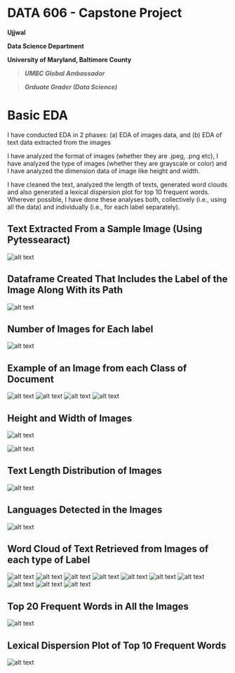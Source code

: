 # DATA 606 - Capstone Project #

**Ujjwal**

**Data Science Department**

**University of Maryland, Baltimore County**

> ***UMBC Global Ambassador***

> ***Grduate Grader (Data Science)***

# Basic EDA #

I have conducted EDA in 2 phases: (a) EDA of images data, and (b) EDA of text data extracted from the images

I have analyzed the format of images (whether they are .jpeg, .png etc), I have analyzed the type of images (whether they are grayscale or color) and I have analyzed the dimension data of image like height and width.

I have cleaned the text, analyzed the length of texts, generated word clouds and also generated a lexical dispersion plot for top 10 frequent words.
Wherever possible, I have done these analyses both, collectively (i.e., using all the data) and individually (i.e., for each label separately).

## **Text Extracted From a Sample Image (Using Pytessearact)** ##

![alt text](https://github.com/ujjwalbb30/Ujjwal_DATA606/blob/main/images_Basic_EDA/3.PNG)

## **Dataframe Created That Includes the Label of the Image Along With its Path** ##

![alt text](https://github.com/ujjwalbb30/Ujjwal_DATA606/blob/main/images_Basic_EDA/4.PNG)

## **Number of Images for Each label** ##

![alt text](https://github.com/ujjwalbb30/Ujjwal_DATA606/blob/main/images_Basic_EDA/image_label_frequencies.png)

## **Example of an Image from each Class of Document** ##

![alt text](https://github.com/ujjwalbb30/Ujjwal_DATA606/blob/main/images_Basic_EDA/5_1.PNG)
![alt text](https://github.com/ujjwalbb30/Ujjwal_DATA606/blob/main/images_Basic_EDA/5_2.PNG)
![alt text](https://github.com/ujjwalbb30/Ujjwal_DATA606/blob/main/images_Basic_EDA/5_3.PNG)
![alt text](https://github.com/ujjwalbb30/Ujjwal_DATA606/blob/main/images_Basic_EDA/5_4.PNG)

## **Height and Width of Images** ##

![alt text](https://github.com/ujjwalbb30/Ujjwal_DATA606/blob/main/images_Basic_EDA/max_min_height.PNG)

![alt text](https://github.com/ujjwalbb30/Ujjwal_DATA606/blob/main/images_Basic_EDA/max_min_width.png)

## **Text Length Distribution of Images** ##

![alt text](https://github.com/ujjwalbb30/Ujjwal_DATA606/blob/main/images_Basic_EDA/text_length.PNG)

## **Languages Detected in the Images** ##

![alt text](https://github.com/ujjwalbb30/Ujjwal_DATA606/blob/main/images_Basic_EDA/languages.PNG)

## **Word Cloud of Text Retrieved from Images of each type of Label** ##

![alt text](https://github.com/ujjwalbb30/Ujjwal_DATA606/blob/main/images_Basic_EDA/wc_adve.png)
![alt text](https://github.com/ujjwalbb30/Ujjwal_DATA606/blob/main/images_Basic_EDA/wc_email.png)
![alt text](https://github.com/ujjwalbb30/Ujjwal_DATA606/blob/main/images_Basic_EDA/wc_form.png)
![alt text](https://github.com/ujjwalbb30/Ujjwal_DATA606/blob/main/images_Basic_EDA/wc_letter.png)
![alt text](https://github.com/ujjwalbb30/Ujjwal_DATA606/blob/main/images_Basic_EDA/wc_memo.png)
![alt text](https://github.com/ujjwalbb30/Ujjwal_DATA606/blob/main/images_Basic_EDA/wc_news.png)
![alt text](https://github.com/ujjwalbb30/Ujjwal_DATA606/blob/main/images_Basic_EDA/wc_note.png)
![alt text](https://github.com/ujjwalbb30/Ujjwal_DATA606/blob/main/images_Basic_EDA/wc_report.png)
![alt text](https://github.com/ujjwalbb30/Ujjwal_DATA606/blob/main/images_Basic_EDA/wc_resume.png)
![alt text](https://github.com/ujjwalbb30/Ujjwal_DATA606/blob/main/images_Basic_EDA/wc_scientific.png)

## **Top 20 Frequent Words in All the Images** ##

![alt text](https://github.com/ujjwalbb30/Ujjwal_DATA606/blob/main/images_Basic_EDA/word_frequency.png)

## **Lexical Dispersion Plot of Top 10 Frequent Words** ##

![alt text](https://github.com/ujjwalbb30/Ujjwal_DATA606/blob/main/images_readme/ldp_all.png)
